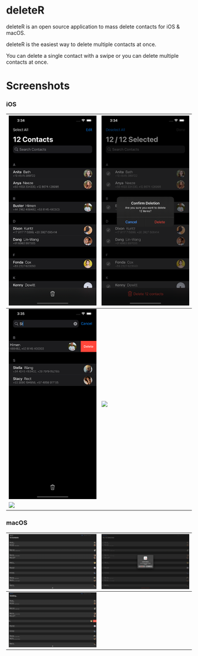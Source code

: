 deleteR
======

deleteR is an open source application to mass delete contacts for iOS & macOS.

deleteR is the easiest way to delete multiple contacts at once.

You can delete a single contact with a swipe or you can delete multiple contacts at once.

# Screenshots
### iOS
| ![](images/ios1.png)| ![](images/ios2.png)|
|---------------------|---------------------|
| ![](images/ios3.png)| ![](images/ios4.png)|
| ![](images/ios5.png)|

### macOS
| ![](images/macos1.png)| ![](images/macos2.png)|
|-----------------------|-----------------------|
| ![](images/macos3.png)|
